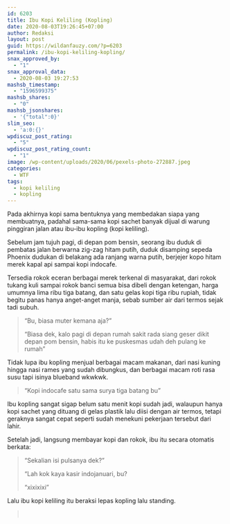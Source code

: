 ```yaml
---
id: 6203
title: Ibu Kopi Keliling (Kopling)
date: 2020-08-03T19:26:45+07:00
author: Redaksi
layout: post
guid: https://wildanfauzy.com/?p=6203
permalink: /ibu-kopi-keliling-kopling/
snax_approved_by:
  - "1"
snax_approval_data:
  - 2020-08-03 19:27:53
mashsb_timestamp:
  - "1596599375"
mashsb_shares:
  - "0"
mashsb_jsonshares:
  - '{"total":0}'
slim_seo:
  - 'a:0:{}'
wpdiscuz_post_rating:
  - "5"
wpdiscuz_post_rating_count:
  - "1"
image: /wp-content/uploads/2020/06/pexels-photo-272887.jpeg
categories:
  - WTF
tags:
  - kopi keliling
  - kopling
---
```

Pada akhirnya kopi sama bentuknya yang membedakan siapa yang membuatnya, padahal sama-sama kopi sachet banyak dijual di warung pinggiran jalan atau ibu-ibu kopling (kopi keliling).&nbsp;

Sebelum jam tujuh pagi, di depan pom bensin, seorang ibu duduk di pembatas jalan berwarna zig-zag hitam putih, duduk disamping sepeda Phoenix dudukan di belakang ada ranjang warna putih, berjejer kopo hitam merek kapal api sampai kopi indocafe.&nbsp;

Tersedia rokok eceran berbagai merek terkenal di masyarakat, dari rokok tukang kuli sampai rokok banci semua bisa dibeli dengan ketengan, harga umumnya lima ribu tiga batang, dan satu gelas kopi tiga ribu rupiah, tidak begitu panas hanya anget-anget manja, sebab sumber air dari termos sejak tadi subuh.&nbsp;

> &#8220;Bu, biasa muter kemana aja?&#8221;&nbsp;
> 
> &#8220;Biasa dek, kalo pagi di depan rumah sakit rada siang geser dikit depan pom bensin, habis itu ke puskesmas udah deh pulang ke rumah&#8221;

Tidak lupa ibu kopling menjual berbagai macam makanan, dari nasi kuning hingga nasi rames yang sudah dibungkus, dan berbagai macam roti rasa susu tapi isinya blueband wkwkwk.&nbsp;

> &#8220;Kopi indocafe satu sama surya tiga batang bu&#8221;&nbsp;

Ibu kopling sangat sigap belum satu menit kopi sudah jadi, walaupun hanya kopi sachet yang dituang di gelas plastik lalu diisi dengan air termos, tetapi geraknya sangat cepat seperti sudah menekuni pekerjaan tersebut dari lahir.&nbsp;

Setelah jadi, langsung membayar kopi dan rokok, ibu itu secara otomatis berkata:

> &#8220;Sekalian isi pulsanya dek?&#8221;&nbsp;
> 
> &#8220;Lah kok kaya kasir indojanuari, bu?&nbsp;
> 
> &#8220;xixixixi&#8221;

Lalu ibu kopi keliling itu beraksi lepas kopling lalu standing.&nbsp;

> &nbsp;